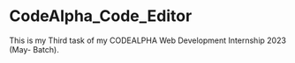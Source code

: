 # CodeAlpha_Code_Editor
This is my Third task of my CODEALPHA Web Development Internship 2023 (May- Batch).
